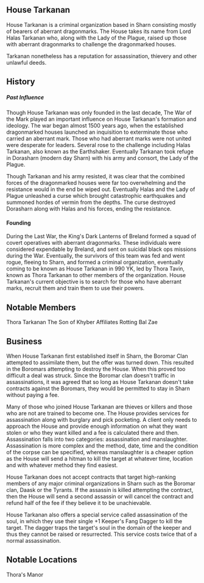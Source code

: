 ## House Tarkanan
House Tarkanan is a criminal organization based in Sharn consisting mostly of bearers of aberrant dragonmarks. The House takes its name from Lord Halas Tarkanan who, along with the Lady of the Plague, raised up those with aberrant dragonmarks to challenge the dragonmarked houses.

Tarkanan nonetheless has a reputation for assassination, thievery and other unlawful deeds.

## History
##### Past Influence
Though House Tarkanan was only founded in the last decade, The War of the Mark played an important influence on House Tarkanan's formation and ideology. The war began almost 1500 years ago, when the established dragonmarked houses launched an inquisition to exterminate those who carried an aberrant mark. Those who had aberrant marks were not united were desperate for leaders. Several rose to the challenge including Halas Tarkanan, also known as the Earthshaker. Eventually Tarkanan took refuge in Dorasharn (modern day Sharn) with his army and consort, the Lady of the Plague.

Though Tarkanan and his army resisted, it was clear that the combined forces of the dragonmarked houses were far too overwhelming and the resistance would in the end be wiped out. Eventually Halas and the Lady of Plague unleashed a curse which brought catastrophic earthquakes and summoned hordes of vermin from the depths. The curse destroyed Dorasharn along with Halas and his forces, ending the resistance.

#### Founding
During the Last War, the King's Dark Lanterns of Breland formed a squad of covert operatives with aberrant dragonmarks. These individuals were considered expendable by Breland, and sent on suicidal black ops missions during the War. Eventually, the survivors of this team was fed and went rogue, fleeing to Sharn, and formed a criminal organization, eventually coming to be known as House Tarkanan in 990 YK, led by Thora Tavin, known as Thora Tarkanan to other members of the organization. House Tarkanan's current objective is to search for those who have aberrant marks, recruit them and train them to use their powers.

## Notable Members
Thora Tarkanan
The Son of Khyber
Affiliates
Rotting Bal
Zae

## Business
When House Tarkanan first established itself in Sharn, the Boromar Clan attempted to assimilate them, but the offer was turned down. This resulted in the Boromars attempting to destroy the House. When this proved too difficult a deal was struck. Since the Boromar clan doesn't traffic in assassinations, it was agreed that so long as House Tarkanan doesn't take contracts against the Boromars, they would be permitted to stay in Sharn without paying a fee.

Many of those who joined House Tarkanan are thieves or killers and those who are not are trained to become one. The House provides services for assassination along with burglary and pick pocketing. A client only needs to approach the House and provide enough information on what they want stolen or who they want killed and a fee is calculated there and then. Assassination falls into two categories: assassination and manslaughter. Assassination is more complex and the method, date, time and the condition of the corpse can be specified, whereas manslaughter is a cheaper option as the House will send a hitman to kill the target at whatever time, location and with whatever method they find easiest.

House Tarkanan does not accept contracts that target high-ranking members of any major criminal organizations in Sharn such as the Boromar clan, Daask or the Tyrants. If the assassin is killed attempting the contract, then the House will send a second assassin or will cancel the contract and refund half of the fee if they believe it to be unachievable.

House Tarkanan also offers a special service called assassination of the soul, in which they use their single +1 Keeper's Fang Dagger to kill the target. The dagger traps the target's soul in the domain of the keeper and thus they cannot be raised or resurrected. This service costs twice that of a normal assassination.

## Notable Locations
Thora's Manor
